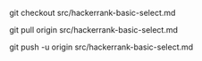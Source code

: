 

git checkout src/hackerrank-basic-select.md

git pull origin src/hackerrank-basic-select.md

git push -u origin src/hackerrank-basic-select.md

